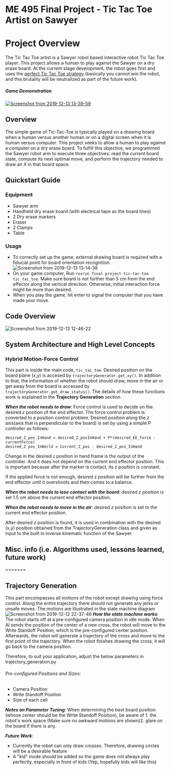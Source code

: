 # ME 495 Final Project - Tic Tac Toe Artist on Sawyer

# Project Overview
The Tic Tac Toe artist is a Sawyer robot based interactive robot Tic Tac Toe player. This project allows a human to play against the Sawyer on a dry erase board. At the current stage development, the robot goes first and uses the [perfect Tic Tac Toe strategy](https://www.wikihow.com/Win-at-Tic-Tac-Toe) (basically you cannot win the robot, and this brutality will be neutralized as part of the future work).

##### Game Demonstration
[![Screenshot from 2019-12-13 13-39-59](https://user-images.githubusercontent.com/39393023/70827219-61c46f80-1dae-11ea-81c7-01a2741d246f.png)](https://youtu.be/F6CpxoHknUA)

## Overview
The simple game of Tic-Tac-Toe is typically played on a drawing board when a human versus another human or on a digital screen when it is human versus computer. This project seeks to allow a human to play against a computer on a dry erase board. To fulfill this objective, we programmed the Sawyer robot arm to execute three objectives: read the current board state, compute its next optimal move, and perform the trajectory needed to draw an X in that board space.


## Quickstart Guide
### Equipment
* Sawyer arm
* Handheld dry erase board (with electrical tape as the board lines)
* 2 Dry erase markers
* Eraser
* 2 Clamps
* Table

### Usage
- To correctly set up the game, external drawing board is required with a fiducial point for board orientation recognition.
![Screenshot from 2019-12-13 13-14-38](https://user-images.githubusercontent.com/39393023/70825660-90404b80-1daa-11ea-80b3-6a5e40704f1a.png)
- On your game computer, Run `rosrun final-project-tic-tac-toe tic_tac_toe`. Make sure board is not further than 5 cm from the end effector along the vertical direction. Otherwise, initial interaction force might be more than desired.
- When you play the game, hit enter to signal the computer that you have made your move.

## Code Overview
![Screenshot from 2019-12-13 12-46-22](https://user-images.githubusercontent.com/39393023/70823906-99c7b480-1da6-11ea-8725-56962d8e52a5.png)

## System Architecture and High Level Concepts
### Hybrid Motion-Force Control

This part is inside the main code, `tic_tac_toe`.  Desired position on the board plane (x,y) is accesed by `trajectoryGenerator.get_xy()`.
In addition to that, the information of whether the robot should draw, move in the air or get away from the board is accessed by `trajectoryGenerator.get_draw_status()`.
The details of how these functions work is explained in the **Trajectory Generation** section.

**_When the robot needs to draw_**:
Force control is used to decide on the desired _z_ position of the end effector.
The force control problem is converted to a position control problem.
Desired position along the *z* axis(axis that is perpendicular to the board) is set by using a simple P controller as follows:

```
desired_Z_pos_InHand = desired_Z_posInHand + P*(desired_EE_Force - currentForce)
desired_Z pos_InWorld = Current_Z_pos - desired_Z_pos_InHand
```

Change in the desired `z` position in hand frame is the output of the controller. And it does not depend on the current end effector position.
This is important because after the marker is contact, its _z_ position is constant.

If the applied force is not enough, desired z position will be further from the end effector until it overshoots and then comes to a balance.

**_When the robot needs to lose contact with the board_**: desired _z_ position is set 1.5 cm above the current end effector position.

**_When the robot needs to move in the air_**: desired _z_ position is set to the current end effector position.

After desired _z_ position is found, it is used in combination with the desired (x,y) position obtained from the
TrajectoryGeneration class and given as input to the built in inverse kinematic function of the Sawyer.

## Misc. info (i.e. Algorithms used, lessons learned, future work)
=======
## Trajectory Generation

This part encompasses all motions of the robot except drawing using force control. Along the entire trajectory there should not generate any jerks or unsafe moves. The motions are illustrated in the state machine diagram
![Screenshot from 2019-12-12 22-37-46](https://user-images.githubusercontent.com/39393023/70769669-153a4f00-1d30-11ea-9fe1-8f9bf5a67c2c.png)
**_How the state machine works_**:
The robot starts off at a pre-configured camera position in idle mode. When AI sends the position of the center of a new cross, the robot will move to the Write Standoff Position, which is the pre-configured center position. Afterwards, the robot will generate a trajectory of the cross and move to the first point of the trajectory. When the robot finishes drawing the cross, it will go back to the camera position.

Therefore, to suit your application, adjust the below parameters in trajectory_generation.py
###### Pre-configured Positions and Sizes:
- Camera Position
- Write Standoff Position
- Size of each cell

**_Notes on Parameter Tuning_**:
 When determining the best board position (whose center should be the Write Standoff Position), be aware of 1. the robot's work space (Make sure no awkward motions are shown)2. glare on the board if there is any.

**_Future Work_**:
- Currently the robot can only draw crosses. Therefore, drawing circles will be a desirable feature
- A "kid" mode should be added so the game does not always play perfectly, especially in front of kids (Yep, hopefully kids will like this)
